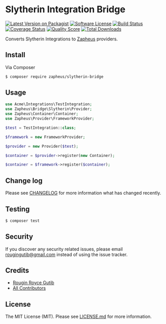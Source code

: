 # Slytherin Integration Bridge

[![Latest Version on Packagist][ico-version]][link-packagist]
[![Software License][ico-license]](LICENSE.md)
[![Build Status][ico-travis]][link-travis]
[![Coverage Status][ico-scrutinizer]][link-scrutinizer]
[![Quality Score][ico-code-quality]][link-code-quality]
[![Total Downloads][ico-downloads]][link-downloads]

Converts Slytherin Integrations to [Zapheus](https://github.com/zapheus/zapheus) providers.

## Install

Via Composer

``` bash
$ composer require zapheus/slytherin-bridge
```

## Usage

``` php
use Acme\Integrations\TestIntegration;
use Zapheus\Bridge\Slytherin\Provider;
use Zapheus\Container\Container;
use Zapheus\Provider\FrameworkProvider;

$test = TestIntegration::class;

$framework = new FrameworkProvider;

$provider = new Provider($test);

$container = $provider->register(new Container);

$container = $framework->register($container);
```

## Change log

Please see [CHANGELOG](CHANGELOG.md) for more information what has changed recently.

## Testing

``` bash
$ composer test
```

## Security

If you discover any security related issues, please email rougingutib@gmail.com instead of using the issue tracker.

## Credits

- [Rougin Royce Gutib][link-author]
- [All Contributors][link-contributors]

## License

The MIT License (MIT). Please see [LICENSE.md](LICENSE.md) for more information.

[ico-version]: https://img.shields.io/packagist/v/zapheus/slytherin-bridge.svg?style=flat-square
[ico-license]: https://img.shields.io/badge/license-MIT-brightgreen.svg?style=flat-square
[ico-travis]: https://img.shields.io/travis/zapheus/slytherin-bridge/master.svg?style=flat-square
[ico-scrutinizer]: https://img.shields.io/scrutinizer/coverage/g/zapheus/slytherin-bridge.svg?style=flat-square
[ico-code-quality]: https://img.shields.io/scrutinizer/g/zapheus/slytherin-bridge.svg?style=flat-square
[ico-downloads]: https://img.shields.io/packagist/dt/zapheus/slytherin-bridge.svg?style=flat-square

[link-packagist]: https://packagist.org/packages/zapheus/slytherin-bridge
[link-travis]: https://travis-ci.org/zapheus/slytherin-bridge
[link-scrutinizer]: https://scrutinizer-ci.com/g/zapheus/slytherin-bridge/code-structure
[link-code-quality]: https://scrutinizer-ci.com/g/zapheus/slytherin-bridge
[link-downloads]: https://packagist.org/packages/zapheus/slytherin-bridge
[link-author]: https://github.com/rougin
[link-contributors]: ../../contributors